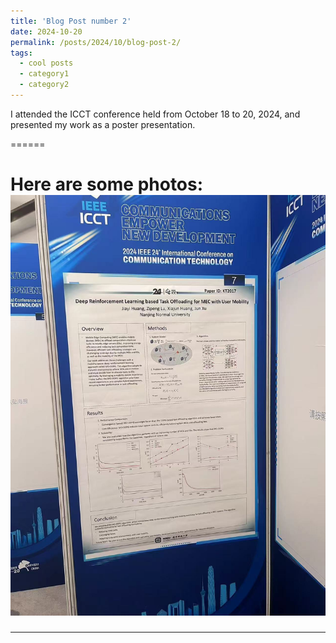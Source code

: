 ```yaml
---
title: 'Blog Post number 2'
date: 2024-10-20
permalink: /posts/2024/10/blog-post-2/
tags:
  - cool posts
  - category1
  - category2
---
```


I attended the ICCT conference held from October 18 to 20, 2024, and presented my work as a poster presentation.

======

Here are some photos:
![ICCT 会议照片](/images/ICCT.jpg)
======

------